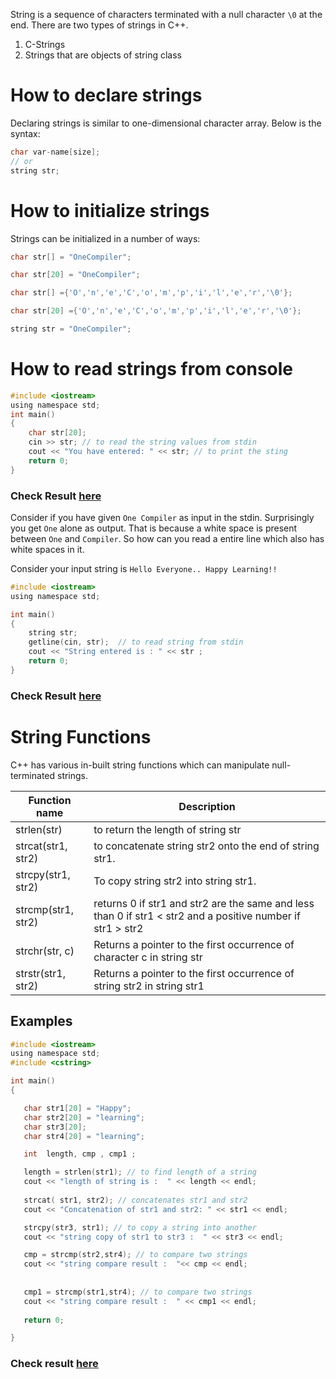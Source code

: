 String is a sequence of characters terminated with a null character `\0` at the end. There are two types of strings in C++.

1. C-Strings
2. Strings that are objects of string class

# How to declare strings

Declaring strings is similar to one-dimensional character array. Below is the syntax:

```c
char var-name[size];
// or
string str;
```

# How to initialize strings

Strings can be initialized in a number of ways:
```c
char str[] = "OneCompiler";

char str[20] = "OneCompiler";

char str[] ={'O','n','e','C','o','m','p','i','l','e','r','\0'};

char str[20] ={'O','n','e','C','o','m','p','i','l','e','r','\0'};

string str = "OneCompiler";
```

# How to read strings from console

```c
#include <iostream>
using namespace std;
int main()
{
    char str[20];
    cin >> str; // to read the string values from stdin
    cout << "You have entered: " << str; // to print the sting
    return 0;
}
```
### Check Result [here](https://onecompiler.com/cpp/3vmbntfpm)

Consider if you have given `One Compiler` as input in the stdin. Surprisingly you get `One` alone as output. That is because a white space is present between `One` and `Compiler`.  So how can you read a entire line which also has white spaces in it.

Consider your input string is `Hello Everyone.. Happy Learning!!`

```c
#include <iostream>
using namespace std;

int main()
{
    string str;
    getline(cin, str);  // to read string from stdin
    cout << "String entered is : " << str ;
    return 0;
}
```

### Check Result [here](https://onecompiler.com/cpp/3vmbnzg24)

# String Functions

C++ has various in-built string functions which can manipulate null-terminated strings.

| Function name | Description|
|----|----|
|strlen(str)| to return the length of string str|
|strcat(str1, str2)| to concatenate string str2 onto the end of string str1.|
|strcpy(str1, str2)| To copy string str2 into string str1.|
|strcmp(str1, str2)| returns 0 if str1 and str2 are the same and less than 0 if str1 < str2 and a positive number if str1 > str2|
|strchr(str, c)| Returns a pointer to the first occurrence of character c in string str|
|strstr(str1, str2)| Returns a pointer to the first occurrence of string str2 in string str1|


## Examples

```c
#include <iostream>
using namespace std;
#include <cstring>

int main() 
{

   char str1[20] = "Happy";
   char str2[20] = "learning";
   char str3[20];
   char str4[20] = "learning";

   int  length, cmp , cmp1 ;

   length = strlen(str1); // to find length of a string
   cout << "length of string is :  " << length << endl;
   
   strcat( str1, str2); // concatenates str1 and str2 
   cout << "Concatenation of str1 and str2: " << str1 << endl;

   strcpy(str3, str1); // to copy a string into another
   cout << "string copy of str1 to str3 :  " << str3 << endl;

   cmp = strcmp(str2,str4); // to compare two strings
   cout << "string compare result :  "<< cmp << endl;
   
   
   cmp1 = strcmp(str1,str4); // to compare two strings
   cout << "string compare result :  " << cmp1 << endl;
   
   return 0;

}
```

### Check result [here](https://onecompiler.com/cpp/3vmbp94k9)
